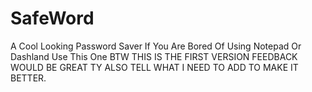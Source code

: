 # SafeWord
A Cool Looking Password Saver If You Are Bored Of Using Notepad Or Dashland Use This One
BTW THIS IS THE FIRST VERSION FEEDBACK WOULD BE GREAT TY 
ALSO TELL WHAT I NEED TO ADD TO MAKE IT BETTER.
